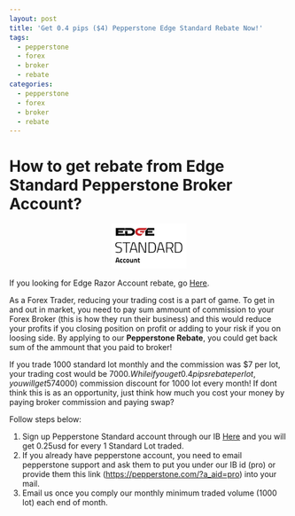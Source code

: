 ```yaml
---
layout: post
title: 'Get 0.4 pips ($4) Pepperstone Edge Standard Rebate Now!'
tags:
  - pepperstone
  - forex
  - broker
  - rebate
categories:
  - pepperstone
  - forex
  - broker
  - rebate
---
```

# How to get rebate from Edge Standard Pepperstone Broker Account?

<div align="center">
<img alt="Pepperstone Edge Standard Account" src="/static/img/general-image/pepperstone-edge-standard-account.PNG" title="Pepperstone Edge Standard Account">
</div>

If you looking for Edge Razor Account rebate, go [Here](http://www.gravtrade.com/pepperstone/forex/broker/rebate/2016/09/16/pepperstone-broker-rebate.html "Pepperstone Edge Razor Account Rebate").

As a Forex Trader, reducing your trading cost is a part of game. To get in and out in market, you need to pay sum ammount of commission to your Forex Broker (this is how they run their business) and this would reduce your profits if you closing position on profit or adding to your risk if you on loosing side. By applying to our **Pepperstone Rebate**, you could get back sum of the ammount that you paid to broker! 

If you trade 1000 standard lot monthly and the commission was $7 per lot, your trading cost would be $7000. While if you get 0.4 pips rebate per lot, you will get 57% ($4000) commission discount for 1000 lot every month! If dont think this is as an opportunity, just think how much you cost your money by paying broker commission and paying swap?

Follow steps below:

1. Sign up Pepperstone Standard account through our IB [Here](https://pepperstone.com/?a_aid=pro "Here") and you will get 0.25usd for every 1 Standard Lot traded.
2. If you already have pepperstone account, you need to email pepperstone support and ask them to put you under our IB id (pro) or provide them this link (https://pepperstone.com/?a_aid=pro) into your mail.
3. Email us once you comply our monthly minimum traded volume (1000 lot) each end of month.
